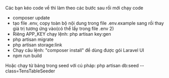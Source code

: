 Các bạn kéo code về thì làm theo các bước sau rồi mới chạy code
- composer update
- tạo file .env, copy toàn bộ nội dung trong file .env.example sang rồi thay giá trị tương ứng vào(có thể lấy trong file .env 2)
- Riêng APP_KEY chạy lệnh: php artisan key:gen
- php artisan migrate
- php artisan storage:link
- Chạy câu lệnh: "composer install" để dùng được gói Laravel UI
- npm run build 
<!-- -có các seeder dữ liệu có thể chạy các lệnh: "php artisan db:seed"  -->
Hoặc chạy từ bảng trong seed với cú pháp: php artisan db:seed --class=TensTableSeeder
